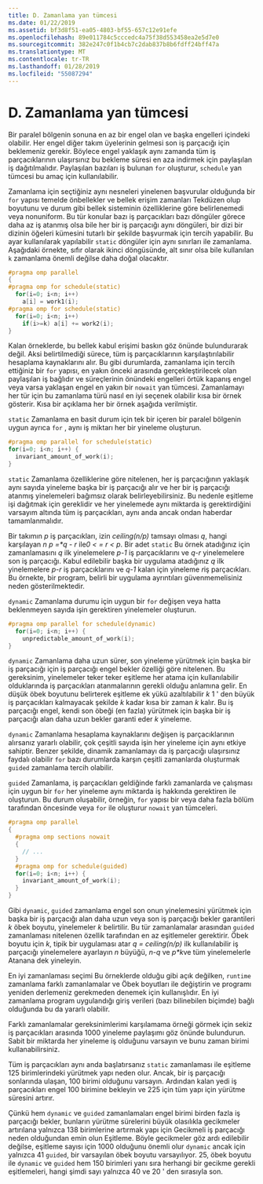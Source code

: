 ```yaml
---
title: D. Zamanlama yan tümcesi
ms.date: 01/22/2019
ms.assetid: bf3d8f51-ea05-4803-bf55-657c12e91efe
ms.openlocfilehash: 89e011784c5cccedc4a75f38d553458ea2e5d7e0
ms.sourcegitcommit: 382e247c0f1b4cb7c2dab837b8b6fdff24bff47a
ms.translationtype: MT
ms.contentlocale: tr-TR
ms.lasthandoff: 01/28/2019
ms.locfileid: "55087294"
---
```

# <a name="d-the-schedule-clause"></a>D. Zamanlama yan tümcesi

Bir paralel bölgenin sonuna en az bir engel olan ve başka engelleri içindeki olabilir. Her engel diğer takım üyelerinin gelmesi son iş parçacığı için beklemeniz gerekir. Böylece engel yaklaşık aynı zamanda tüm iş parçacıklarının ulaşırsınız bu bekleme süresi en aza indirmek için paylaşılan iş dağıtılmalıdır. Paylaşılan bazıları iş bulunan `for` oluşturur, `schedule` yan tümcesi bu amaç için kullanılabilir.

Zamanlama için seçtiğiniz aynı nesneleri yinelenen başvurular olduğunda bir `for` yapısı temelde önbellekler ve bellek erişim zamanları Tekdüzen olup boyutunu ve durum gibi bellek sisteminin özelliklerine göre belirlenemedi veya nonuniform. Bu tür konular bazı iş parçacıkları bazı döngüler görece daha az iş atanmış olsa bile her bir iş parçacığı aynı döngüleri, bir dizi bir dizinin öğeleri kümesini tutarlı bir şekilde başvurmak için tercih yapabilir. Bu ayar kullanılarak yapılabilir `static` döngüler için aynı sınırları ile zamanlama. Aşağıdaki örnekte, sıfır olarak ikinci döngüsünde, alt sınır olsa bile kullanılan `k` zamanlama önemli değilse daha doğal olacaktır.

```cpp
#pragma omp parallel
{
#pragma omp for schedule(static)
  for(i=0; i<n; i++)
    a[i] = work1(i);
#pragma omp for schedule(static)
  for(i=0; i<n; i++)
    if(i>=k) a[i] += work2(i);
}
```

Kalan örneklerde, bu bellek kabul erişimi baskın göz önünde bulundurarak değil. Aksi belirtilmediği sürece, tüm iş parçacıklarının karşılaştırılabilir hesaplama kaynaklarını alır. Bu gibi durumlarda, zamanlama için tercih ettiğiniz bir `for` yapısı, en yakın önceki arasında gerçekleştirilecek olan paylaşılan iş bağlıdır ve süreçlerinin önündeki engelleri örtük kapanış engel veya varsa yaklaşan engel en yakın bir `nowait` yan tümcesi. Zamanlamayı her tür için bu zamanlama türü nasıl en iyi seçenek olabilir kısa bir örnek gösterir. Kısa bir açıklama her bir örnek aşağıda verilmiştir.

`static` Zamanlama en basit durum için tek bir içeren bir paralel bölgenin uygun ayrıca `for` , aynı iş miktarı her bir yineleme oluşturun.

```cpp
#pragma omp parallel for schedule(static)
for(i=0; i<n; i++) {
  invariant_amount_of_work(i);
}
```

`static` Zamanlama özelliklerine göre nitelenen, her iş parçacığının yaklaşık aynı sayıda yineleme başka bir iş parçacığı alır ve her bir iş parçacığı atanmış yinelemeleri bağımsız olarak belirleyebilirsiniz. Bu nedenle eşitleme işi dağıtmak için gereklidir ve her yinelemede aynı miktarda iş gerektirdiğini varsayım altında tüm iş parçacıkları, aynı anda ancak ondan haberdar tamamlanmalıdır.

Bir takımın *p* iş parçacıkları, izin *ceiling(n/p)* tamsayı olması *q*, hangi karşılayan *n p =\*q - r* ile*0 < = r < p*. Bir adet `static` Bu örnek atadığınız için zamanlamasını *q* ilk yinelemelere *p-1* iş parçacıklarını ve *q-r* yinelemelere son iş parçacığı.  Kabul edilebilir başka bir uygulama atadığınız *q* ilk yinelemelere *p-r* iş parçacıklarını ve *q-1* kalan için yineleme *r*iş parçacıkları. Bu örnekte, bir program, belirli bir uygulama ayrıntıları güvenmemelisiniz neden gösterilmektedir.

`dynamic` Zamanlama durumu için uygun bir `for` değişen veya hatta beklenmeyen sayıda işin gerektiren yinelemeler oluşturun.

```cpp
#pragma omp parallel for schedule(dynamic)
  for(i=0; i<n; i++) {
    unpredictable_amount_of_work(i);
}
```

`dynamic` Zamanlama daha uzun sürer, son yineleme yürütmek için başka bir iş parçacığı için iş parçacığı engel bekler özelliği göre nitelenen. Bu gereksinim, yinelemeler teker teker eşitleme her atama için kullanılabilir olduklarında iş parçacıkları atanmalarının gerekli olduğu anlamına gelir. En düşük öbek boyutunu belirterek eşitleme ek yükü azaltılabilir *k* 1 ' den büyük iş parçacıkları kalmayacak şekilde *k* kadar kısa bir zaman *k* kalır. Bu iş parçacığı engel, kendi son öbeği (en fazla) yürütmek için başka bir iş parçacığı alan daha uzun bekler garanti eder *k* yineleme.

`dynamic` Zamanlama hesaplama kaynaklarını değişen iş parçacıklarının alırsanız yararlı olabilir, çok çeşitli sayıda işin her yineleme için aynı etkiye sahiptir. Benzer şekilde, dinamik zamanlamayı da iş parçacığı ulaşırsınız faydalı olabilir `for` bazı durumlarda karşın çeşitli zamanlarda oluşturmak `guided` zamanlama tercih olabilir.

`guided` Zamanlama, iş parçacıkları geldiğinde farklı zamanlarda ve çalışması için uygun bir `for` her yineleme aynı miktarda iş hakkında gerektiren ile oluşturun. Bu durum oluşabilir, örneğin, `for` yapısı bir veya daha fazla bölüm tarafından öncesinde veya `for` ile oluşturur `nowait` yan tümceleri.

```cpp
#pragma omp parallel
{
  #pragma omp sections nowait
  {
    // ...
  }
  #pragma omp for schedule(guided)
  for(i=0; i<n; i++) {
    invariant_amount_of_work(i);
  }
}
```

Gibi `dynamic`, `guided` zamanlama engel son onun yinelemesini yürütmek için başka bir iş parçacığı alan daha uzun veya son iş parçacığı bekler garantileri *k* öbek boyutu, yinelemeler *k* belirtilir. Bu tür zamanlamalar arasından `guided` zamanlaması nitelenen özellik tarafından en az eşitlemeler gerektirir. Öbek boyutu için *k*, tipik bir uygulaması atar *q = ceiling(n/p)* ilk kullanılabilir iş parçacığı yinelemelere ayarlayın *n* büyüğü, *n-q* ve *p\*k*ve tüm yinelemelerle Atanana dek yineleyin.

En iyi zamanlaması seçimi Bu örneklerde olduğu gibi açık değilken, `runtime` zamanlama farklı zamanlamalar ve Öbek boyutları ile değiştirin ve programı yeniden derlemeniz gerekmeden denemek için kullanışlıdır. En iyi zamanlama program uygulandığı giriş verileri (bazı bilinebilen biçimde) bağlı olduğunda bu da yararlı olabilir.

Farklı zamanlamalar gereksinimlerimi karşılamama örneği görmek için sekiz iş parçacıkları arasında 1000 yineleme paylaşımı göz önünde bulundurun. Sabit bir miktarda her yineleme iş olduğunu varsayın ve bunu zaman birimi kullanabilirsiniz.

Tüm iş parçacıkları aynı anda başlatırsanız `static` zamanlaması ile eşitleme 125 birimlerindeki yürütmek yapı neden olur. Ancak, bir iş parçacığı sonlarında ulaşan, 100 birimi olduğunu varsayın. Ardından kalan yedi iş parçacıkları engel 100 birimine bekleyin ve 225 için tüm yapı için yürütme süresini artırır.

Çünkü hem `dynamic` ve `guided` zamanlamaları engel birimi birden fazla iş parçacığı bekler, bunların yürütme sürelerini büyük olasılıkla gecikmeler artırılana yalnızca 138 birimlerine artırmak yapı için Gecikmeli iş parçacığı neden olduğundan emin olun Eşitleme. Böyle gecikmeler göz ardı edilebilir değilse, eşitleme sayısı için 1000 olduğunu önemli olur `dynamic` ancak için yalnızca 41 `guided`, bir varsayılan öbek boyutu varsayılıyor. 25, öbek boyutu ile `dynamic` ve `guided` hem 150 birimleri yanı sıra herhangi bir gecikme gerekli eşitlemeleri, hangi şimdi sayı yalnızca 40 ve 20 ' den sırasıyla son.
